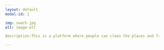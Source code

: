 ```yaml
---
layout: default
modal-id: 1

img: swach.jpg
alt: image-alt

description:This is a platform where people can clean the places and friends can also join as a team,challenge others!!

---
```

